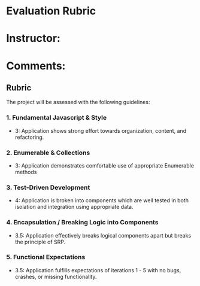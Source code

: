 # Evaluation Rubric
# Instructor:
# Comments:
## Rubric

The project will be assessed with the following guidelines:

### 1. Fundamental Javascript & Style

* 3:  Application shows strong effort towards organization, content, and refactoring.

### 2. Enumerable & Collections

* 3: Application demonstrates comfortable use of appropriate Enumerable methods

### 3. Test-Driven Development

* 4: Application is broken into components which are well tested in both isolation and integration using appropriate data.

### 4. Encapsulation / Breaking Logic into Components

* 3.5: Application effectively breaks logical components apart but breaks the principle of SRP.

### 5. Functional Expectations

* 3.5: Application fulfills expectations of iterations 1 - 5 with no bugs, crashes, or missing functionality.
